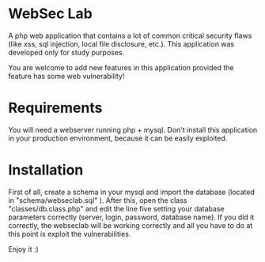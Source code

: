 # WebSec Lab

A php web application that contains a lot of common critical security flaws (like xss, sql injection, local file disclosure, etc.). This application was developed only for study purposes.

You are welcome to add new features in this application provided the feature has some web vulnerability!


# Requirements
You will need a webserver running php + mysql. Don't install this application in your production environment, because it can be easily exploited. 

# Installation
First of all, create a schema in your mysql and import the database (located in "schema/webseclab.sql" ). After this, open the class "classes/db.class.php" and edit the line five setting your database parameters correctly (server, login, password, database name). If you did it correctly, the webseclab will be working correctly and all you have to do at this point is exploit the vulnerabilities. 


Enjoy it :)
